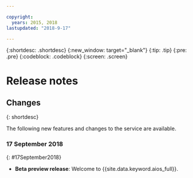 ```yaml
---

copyright:
  years: 2015, 2018
lastupdated: "2018-9-17"

---
```


{:shortdesc: .shortdesc}
{:new_window: target="_blank"}
{:tip: .tip}
{:pre: .pre}
{:codeblock: .codeblock}
{:screen: .screen}

# Release notes

## Changes
{: shortdesc}

The following new features and changes to the service are available.

### 17 September 2018
{: #17September2018}

- **Beta preview release**: Welcome to {{site.data.keyword.aios_full}}.

